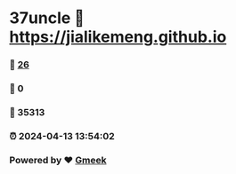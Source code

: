 # 37uncle :link: https://jialikemeng.github.io 
### :page_facing_up: [26](https://jialikemeng.github.io/tag.html) 
### :speech_balloon: 0 
### :hibiscus: 35313 
### :alarm_clock: 2024-04-13 13:54:02 
### Powered by :heart: [Gmeek](https://github.com/Meekdai/Gmeek)

